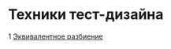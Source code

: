 #  Техники тест-дизайна
1 [Эквивалентное разбиение](https://docs.google.com/spreadsheets/d/1kwkRtunl_lGytQ_xUtv5R565Li2zjl3ndoGPv_XrSsY/edit?usp=sharing)
 
